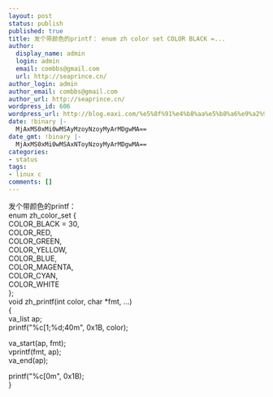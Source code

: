 ```yaml
---
layout: post
status: publish
published: true
title: 发个带颜色的printf： enum zh color set COLOR BLACK =...
author:
  display_name: admin
  login: admin
  email: combbs@gmail.com
  url: http://seaprince.cn/
author_login: admin
author_email: combbs@gmail.com
author_url: http://seaprince.cn/
wordpress_id: 606
wordpress_url: http://blog.eaxi.com/%e5%8f%91%e4%b8%aa%e5%b8%a6%e9%a2%9c%e8%89%b2%e7%9a%84printf%ef%bc%9a-enum-zh-color-set-color-black/
date: !binary |-
  MjAxMS0xMi0wMSAyMzoyNzoyMyArMDgwMA==
date_gmt: !binary |-
  MjAxMS0xMi0wMSAxNToyNzoyMyArMDgwMA==
categories:
- status
tags:
- linux c
comments: []
---
```

<p>发个带颜色的printf：<br />
enum zh_color_set {<br />
	COLOR_BLACK = 30,<br />
	COLOR_RED,<br />
	COLOR_GREEN,<br />
	COLOR_YELLOW,<br />
	COLOR_BLUE,<br />
	COLOR_MAGENTA,<br />
	COLOR_CYAN,<br />
	COLOR_WHITE<br />
};<br />
void zh_printf(int color, char *fmt, ...)<br />
{<br />
	va_list ap;<br />
	printf("%c[1;%d;40m", 0x1B, color);</p>
<p>	va_start(ap, fmt);<br />
	vprintf(fmt, ap);<br />
	va_end(ap);</p>
<p>	printf("%c[0m", 0x1B);<br />
}</p>
